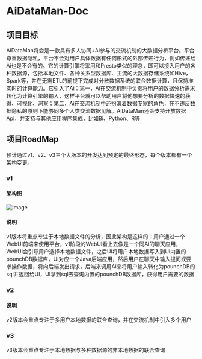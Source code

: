 # AiDataMan-Doc
## 项目目标
AiDataMan将会是一款具有多人协同+Ai参与的交流机制的大数据分析平台。平台尊重数据隐私，平台不会对用户具体数据有任何形式的外部传递行为，例如传递给Ai也是不会有的。它的计算引擎将采用和Presto类似的理念，即可以接入用户的各种数据源，包括本地文件、各种关系型数据库、主流的大数据存储系统如Hive，Spark等，并在无需ETL的前提下完成对分散数据系统的联合数据计算，且保持准实时的计算能力。它引入了Ai：第一，Ai在交流机制中负责将用户的数据分析需求转化为计算引擎的输入，这样平台就可以帮助用户将他想要分析的数据快速的获得、可视化、洞察；第二，Ai在交流机制中还扮演着数据专家的角色，在不违反数据隐私的原则下能够同多个人类交流数据见解。AiDataMan还会支持开放数据Api，并支持与其他应用程序集成，比如Bi、Python、R等

## 项目RoadMap
预计通过v1、v2、v3三个大版本的开发达到预定的最终形态，每个版本都有一个架构变更。
### v1
#### 架构图
![image](https://user-images.githubusercontent.com/26343431/226564421-be02b47e-0c47-4a75-b878-78f247b470ab.png)
#### 说明
v1版本将重点专注于本地数据文件的分析，因此架构是这样的：用户通过一个WebUI前端来使用平台，v1阶段的WebUI看上去像是一个同Ai的聊天应用，WebUI会引导用户选择本地数据文件，之后UI将用户本地数据写入到UI内置的pounchDB数据库，UI对应一个Java后端应用，然后用户在聊天中输入提问或要求操作数据，将向后端发出请求，后端来调用Ai来将用户输入转化为pounchDB的sql并返回给UI，UI拿到sql去查询内置的pounchDB数据库，获得用户需要的数据
### v2
#### 说明
v2版本会重点专注于多用户本地数据的联合查询，并在交流机制中引入多个用户
### v3
v3版本会重点专注于本地数据与多种数据源的非本地数据的联合查询


